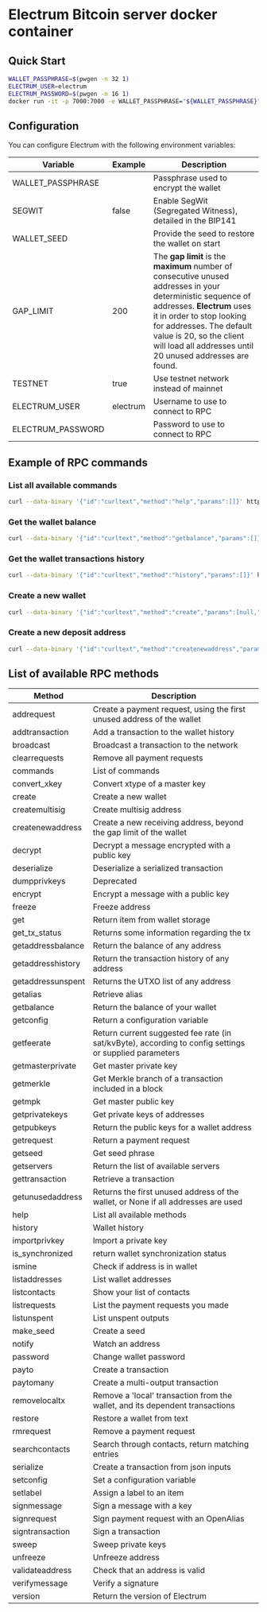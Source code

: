 # Electrum Bitcoin server docker container

## Quick Start

```bash
WALLET_PASSPHRASE=$(pwgen -n 32 1)
ELECTRUM_USER=electrum
ELECTRUM_PASSWORD=$(pwgen -n 16 1)
docker run -it -p 7000:7000 -e WALLET_PASSPHRASE="${WALLET_PASSPHRASE}" -e ELECTRUM_USER="${ELECTRUM_USER}" -e ELECTRUM_PASSWORD="${ELECTRUM_PASSWORD}" quay.io/openware/electrum:3.3.8
```

## Configuration

You can configure Electrum with the following environment variables:

| Variable          | Example  | Description                                                  |
| ----------------- | -------- | ------------------------------------------------------------ |
| WALLET_PASSPHRASE |          | Passphrase used to encrypt the wallet                        |
| SEGWIT            | false    | Enable SegWit (Segregated Witness), detailed in the BIP141   |
| WALLET_SEED       |          | Provide the seed to restore the wallet on start              |
| GAP_LIMIT         | 200      | The **gap limit** is the **maximum** number of consecutive unused addresses in your deterministic sequence of addresses. **Electrum** uses it in order to stop looking for addresses. The default value is 20, so the client will load all addresses until 20 unused addresses are found. |
| TESTNET           | true     | Use testnet network instead of mainnet                       |
| ELECTRUM_USER     | electrum | Username to use to connect to RPC                            |
| ELECTRUM_PASSWORD |          | Password to use to connect to RPC                            |

## Example of RPC commands

### List all available commands
```bash
curl --data-binary '{"id":"curltext","method":"help","params":[]}' http://${ELECTRUM_USER}:${ELECTRUM_PASSWORD}@127.0.0.1:7000
```

### Get the wallet balance
```bash
curl --data-binary '{"id":"curltext","method":"getbalance","params":[]}' http://${ELECTRUM_USER}:${ELECTRUM_PASSWORD}@127.0.0.1:7000
```

### Get the wallet transactions history
```bash
curl --data-binary '{"id":"curltext","method":"history","params":[]}' http://${ELECTRUM_USER}:${ELECTRUM_PASSWORD}@127.0.0.1:7000
```

### Create a new wallet
```bash
curl --data-binary '{"id":"curltext","method":"create","params":[null,"YourSecurePassphrase",true]}' http://${ELECTRUM_USER}:${ELECTRUM_PASSWORD}@127.0.0.1:7000
```

### Create a new deposit address
```bash
curl --data-binary '{"id":"curltext","method":"createnewaddress","params":[]}' http://${ELECTRUM_USER}:${ELECTRUM_PASSWORD}@127.0.0.1:7000
```

## List of available RPC methods

| Method            | Description                                            |
| ----------------- | ------------------------------------------------------ |
| addrequest        | Create a payment request, using the first unused address of the wallet |
| addtransaction    | Add a transaction to the wallet history                |
| broadcast         | Broadcast a transaction to the network                 |
| clearrequests     | Remove all payment requests                            |
| commands          | List of commands                                       |
| convert_xkey      | Convert xtype of a master key                          |
| create            | Create a new wallet                                    |
| createmultisig    | Create multisig address                                |
| createnewaddress  | Create a new receiving address, beyond the gap limit of the wallet |
| decrypt           | Decrypt a message encrypted with a public key          |
| deserialize       | Deserialize a serialized transaction                   |
| dumpprivkeys      | Deprecated                                             |
| encrypt           | Encrypt a message with a public key                    |
| freeze            | Freeze address                                         |
| get               | Return item from wallet storage                        |
| get_tx_status     | Returns some information regarding the tx              |
| getaddressbalance | Return the balance of any address                      |
| getaddresshistory | Return the transaction history of any address          |
| getaddressunspent | Returns the UTXO list of any address                   |
| getalias          | Retrieve alias                                         |
| getbalance        | Return the balance of your wallet                      |
| getconfig         | Return a configuration variable                        |
| getfeerate        | Return current suggested fee rate (in sat/kvByte), according to config settings or supplied parameters |
| getmasterprivate  | Get master private key                                 |
| getmerkle         | Get Merkle branch of a transaction included in a block |
| getmpk            | Get master public key                                  |
| getprivatekeys    | Get private keys of addresses                          |
| getpubkeys        | Return the public keys for a wallet address            |
| getrequest        | Return a payment request                               |
| getseed           | Get seed phrase                                        |
| getservers        | Return the list of available servers                   |
| gettransaction    | Retrieve a transaction                                 |
| getunusedaddress  | Returns the first unused address of the wallet, or None if all addresses are used |
| help              | List all available methods                             |
| history           | Wallet history                                         |
| importprivkey     | Import a private key                                   |
| is_synchronized   | return wallet synchronization status                   |
| ismine            | Check if address is in wallet                          |
| listaddresses     | List wallet addresses                                  |
| listcontacts      | Show your list of contacts                             |
| listrequests      | List the payment requests you made                     |
| listunspent       | List unspent outputs                                   |
| make_seed         | Create a seed                                          |
| notify            | Watch an address                                       |
| password          | Change wallet password                                 |
| payto             | Create a transaction                                   |
| paytomany         | Create a multi-output transaction                      |
| removelocaltx     | Remove a 'local' transaction from the wallet, and its dependent transactions |
| restore           | Restore a wallet from text                             |
| rmrequest         | Remove a payment request                               |
| searchcontacts    | Search through contacts, return matching entries       |
| serialize         | Create a transaction from json inputs                  |
| setconfig         | Set a configuration variable                           |
| setlabel          | Assign a label to an item                              |
| signmessage       | Sign a message with a key                              |
| signrequest       | Sign payment request with an OpenAlias                 |
| signtransaction   | Sign a transaction                                     |
| sweep             | Sweep private keys                                     |
| unfreeze          | Unfreeze address                                       |
| validateaddress   | Check that an address is valid                         |
| verifymessage     | Verify a signature                                     |
| version           | Return the version of Electrum                         |
